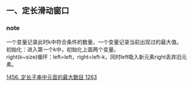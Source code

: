 ## 一、定长滑动窗口

### note
一个变量记录此时k中符合条件的数量，一个变量记录当前出现过的最大值。  
初始化：进入第一个k中，初始化上面两个变量。  
right(k~size)循环：left=left，right=left-k，同时left吸入新元素right丢弃旧元素。     

[1456. 定长子串中元音的最大数目 1263](https://leetcode.cn/problems/maximum-number-of-vowels-in-a-substring-of-given-length/description/)
